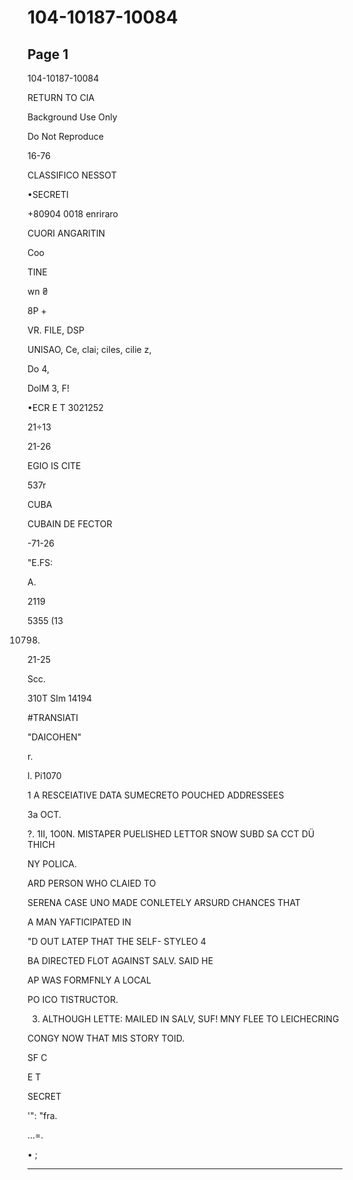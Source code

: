 # 104-10187-10084

## Page 1

104-10187-10084

RETURN TO CIA

Background Use Only

Do Not Reproduce

16-76

CLASSIFICO NESSOT

•SECRETI

+80904 0018 enriraro

CUORI ANGARITIN

Coo

TINE

wn ₴

8P +

VR. FILE, DSP

UNISAO, Ce, clai; ciles, cilie z,

Do 4,

DolM 3, F!

•ECR E T 3021252

21÷13

21-26

EGIO IS CITE

537r

CUBA

CUBAIN DE FECTOR

-71-26

"E.FS:

A.

2119

5355 (13

10798)

21-25

Scc.

310T SIm 14194

#TRANSIATI

"DAICOHEN"

r.

l. Pi1070

1 A RESCEIATIVE DATA SUMECRETO POUCHED ADDRESSEES

За ОСТ.

?. 1II, 1O0N. MISTAPER PUELISHED LETTOR SNOW SUBD SA CCT DÜ THICH

NY POLICA.

ARD PERSON WHO CLAIED TO

SERENA CASE UNO MADE CONLETELY ARSURD CHANCES THAT

A MAN YAFTICIPATED IN

"D OUT LATEP THAT THE SELF- STYLEO 4

BA DIRECTED FLOT AGAINST SALV. SAID HE

AP WAS FORMFNLY A LOCAL

PO ICO TISTRUCTOR.

3. ALTHOUGH LETTE: MAILED IN SALV, SUF! MNY FLEE TO LEICHECRING

CONGY NOW THAT MIS STORY TOID.

SF C

E T

SECRET

'": "fra.

...=.

• ;

---

